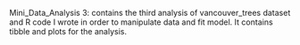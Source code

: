 Mini_Data_Analysis 3: contains the third analysis of vancouver_trees dataset and R code I wrote in order to manipulate data and fit model. It contains tibble and plots for the analysis.
